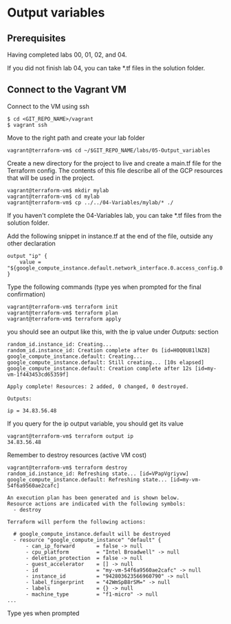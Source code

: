 # Output variables

## Prerequisites

Having completed labs 00, 01, 02, and 04. 

If you did not finish lab 04, you can take *.tf files in the solution folder.

## Connect to the Vagrant VM

Connect to the VM using ssh

```
$ cd <GIT_REPO_NAME>/vagrant
$ vagrant ssh
```

Move to the right path and create your lab folder

```
vagrant@terraform-vm$ cd ~/$GIT_REPO_NAME/labs/05-Output_variables
```

Create a new directory for the project to live and create a main.tf file for the Terraform config. The contents of this file describe all of the GCP resources that will be used in the project.

```
vagrant@terraform-vm$ mkdir mylab
vagrant@terraform-vm$ cd mylab
vagrant@terraform-vm$ cp ../../04-Variables/mylab/* ./
```

If you haven't complete the 04-Variables lab, you can take *.tf files from the solution folder.


Add the following snippet in instance.tf at the end of the file, outside any other declaration

```
output "ip" {
    value = "${google_compute_instance.default.network_interface.0.access_config.0.nat_ip}"
}
```

Type the following commands (type yes when prompted for the final confirmation)

```
vagrant@terraform-vm$ terraform init
vagrant@terraform-vm$ terraform plan
vagrant@terraform-vm$ terraform apply
```

you should see an output like this, with the ip value under *Outputs:* section

```
random_id.instance_id: Creating...
random_id.instance_id: Creation complete after 0s [id=H0Q0U81lNZ8]
google_compute_instance.default: Creating...
google_compute_instance.default: Still creating... [10s elapsed]
google_compute_instance.default: Creation complete after 12s [id=my-vm-1f443453cd65359f]

Apply complete! Resources: 2 added, 0 changed, 0 destroyed.

Outputs:

ip = 34.83.56.48
```

If you query for the ip output variable, you should get its value

```
vagrant@terraform-vm$ terraform output ip
34.83.56.48
```


Remember to destroy resources (active VM cost)

```
vagrant@terraform-vm$ terraform destroy
random_id.instance_id: Refreshing state... [id=VPapVgriyvw]
google_compute_instance.default: Refreshing state... [id=my-vm-54f6a9560ae2cafc]

An execution plan has been generated and is shown below.
Resource actions are indicated with the following symbols:
  - destroy

Terraform will perform the following actions:

  # google_compute_instance.default will be destroyed
  - resource "google_compute_instance" "default" {
      - can_ip_forward       = false -> null
      - cpu_platform         = "Intel Broadwell" -> null
      - deletion_protection  = false -> null
      - guest_accelerator    = [] -> null
      - id                   = "my-vm-54f6a9560ae2cafc" -> null
      - instance_id          = "942803623566960790" -> null
      - label_fingerprint    = "42WmSpB8rSM=" -> null
      - labels               = {} -> null
      - machine_type         = "f1-micro" -> null
...
```
Type yes when prompted




